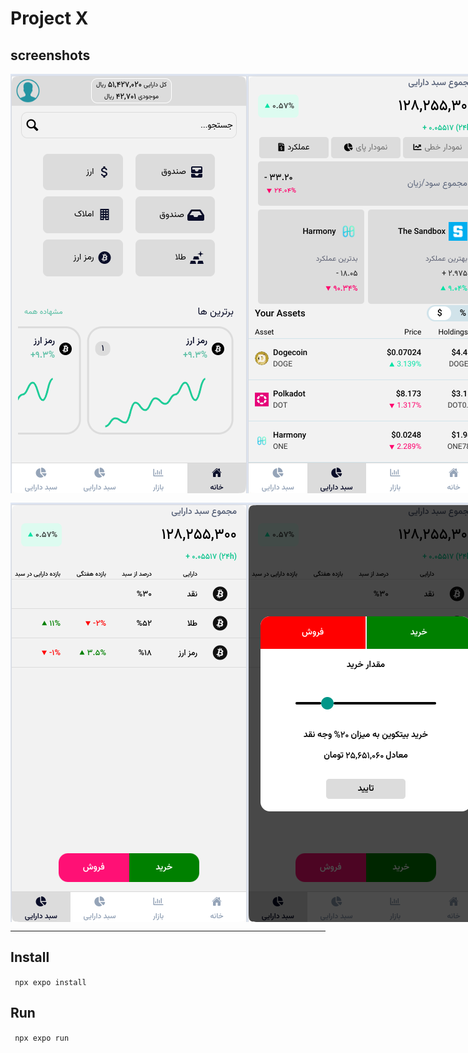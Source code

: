 # Project X


## screenshots
<div style="display: flex; padding-horizontal:3px; flex-direction:column;">
<div style="display:flex;flex-direction:row;justify-content:space-around; margin-bottom:15px">
  <img src="screenshots/1.png" alt="Image 1" style="width:379px; height:671px">
  <img src="screenshots/2.png" alt="Image 2" style="width:379px; height:671px">
</div>
<div style="display:flex;flex-direction:row;justify-content:space-around">
  <img src="screenshots/3.png" alt="Image 3" style="width:379px; height:671px">
  <img src="screenshots/4.png" alt="Image 4" style="width:379px; height:671px">
</div>


</div>

---




## Install 
` npx expo install`

## Run
` npx expo run`

